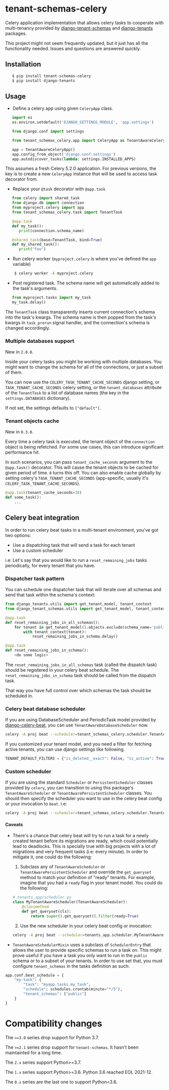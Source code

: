 tenant-schemas-celery
=====================

Celery application implementation that allows celery tasks to cooperate with
multi-tenancy provided by [django-tenant-schemas](https://github.com/bernardopires/django-tenant-schemas) and
[django-tenants](https://github.com/tomturner/django-tenants) packages.

This project might not seem frequently updated, but it just has all the functionality needed. Issues and questions are answered quickly.

Installation
------------

```bash
   $ pip install tenant-schemas-celery
   $ pip install django-tenants
```

Usage
-----

   * Define a celery app using given `CeleryApp` class.

```python
   import os
   os.environ.setdefault('DJANGO_SETTINGS_MODULE', 'app.settings')

   from django.conf import settings

   from tenant_schemas_celery.app import CeleryApp as TenantAwareCeleryApp

   app = TenantAwareCeleryApp()
   app.config_from_object('django.conf:settings')
   app.autodiscover_tasks(lambda: settings.INSTALLED_APPS)
```

This assumes a fresh Celery 5.2.0 application. For previous versions, the key is to create a new `CeleryApp` instance that will be used to access task decorator from.

   * Replace your `@task` decorator with `@app.task`

```python
   from celery import shared_task
   from django.db import connection
   from myproject.celery import app
   from tenant_schemas_celery.task import TenantTask

   @app.task
   def my_task():
      print(connection.schema_name)

   @shared_task(base=TenantTask, bind=True)
   def my_shared_task():
      print("foo")
```

   * Run celery worker (`myproject.celery` is where you've defined the `app` variable)

```bash
    $ celery worker -A myproject.celery
```

   * Post registered task. The schema name will get automatically added to the task's arguments.

```python
   from myproject.tasks import my_task
   my_task.delay()
```

The `TenantTask` class transparently inserts current connection's schema into
the task's kwargs. The schema name is then popped from the task's kwargs in
`task_prerun` signal handler, and the connection's schema is changed
accordingly.

### Multiple databases support

New in `2.0.0`.

Inside your celery tasks you might be working with multiple databases. You might want to change the schema for
all of the connections, or just a subset of them.

You can now use the `CELERY_TASK_TENANT_CACHE_SECONDS` django setting, or `TASK_TENANT_CACHE_SECONDS` celery setting, or
the `tenant_databases` attribute of the `TenantTask` to a list of database names (the key in the `settings.DATABASES` dictionary).

If not set, the settings defaults to `["default"]`.

### Tenant objects cache

New in `0.3.0`.

Every time a celery task is executed, the tenant object of the `connection` object is being refetched.
For some use cases, this can introduce significant performance hit.

In such scenarios, you can pass `tenant_cache_seconds` argument to the `@app.task()` decorator. This will
cause the tenant objects to be cached for given period of time. `0` turns this off. You can also enable cache globally
by setting celery's `TASK_TENANT_CACHE_SECONDS` (app-specific, usually it's `CELERY_TASK_TENANT_CACHE_SECONDS`).

```python
@app.task(tenant_cache_seconds=30)
def some_task():
    ...
```

Celery beat integration
-----------------------

In order to run celery beat tasks in a multi-tenant environment, you've got two options:
- Use a dispatching task that will send a task for each tenant
- Use a custom scheduler

i.e: Let's say that you would like to run a `reset_remaining_jobs` tasks periodically, for every tenant that you have.

### Dispatcher task pattern
You can schedule one dispatcher task that will iterate over all schemas and send that task within the schema's context:

```python
from django_tenants.utils import get_tenant_model, tenant_context
from django_tenant_schemas.utils import get_tenant_model, tenant_context

@app.task
def reset_remaining_jobs_in_all_schemas():
    for tenant in get_tenant_model().objects.exclude(schema_name='public'):
        with tenant_context(tenant):
            reset_remaining_jobs_in_schema.delay()

@app.task
def reset_remaining_jobs_in_schema():
    <do some logic>
```

The `reset_remaining_jobs_in_all_schemas` task (called the dispatch task) should be registered in your celery beat schedule. The `reset_remaining_jobs_in_schema` task should be called from the dispatch task.

That way you have full control over which schemas the task should be scheduled in.


### Celery beat database scheduler
If you are using DatabaseScheduler and PeriodicTask model provided by [django-celery-beat](https://github.com/celery/django-celery-beat), you can use `TenantAwareDatabaseScheduler` now.
```bash
celery -A proj beat --scheduler=tenant_schemas_celery.scheduler.TenantAwareDatabaseScheduler
```

If you customized your tenant model, and you need a filter for fetching active tenants, you can use django settings like following.
```python
TENANT_DEFAULT_FILTERS = {"is_deleted__exact": False, "is_active": True}
```

### Custom scheduler
If you are using the standard `Scheduler` or `PersistentScheduler` classes provided by `celery`, you can transition to using this package's `TenantAwareScheduler` or `TenantAwarePersistentScheduler` classes. You should then specify the scheduler you want to use in the celery beat config or your invocation to `beat`. i.e:

```bash
celery -A proj beat --scheduler=tenant_schemas_celery.scheduler.TenantAwareScheduler
```

#### Caveats
- There's a chance that celery beat will try to run a task for a newly created tenant before its migrations are ready, which could potentially lead to deadlocks. This is specially true with big projects with a lot of migrations and very frequent tasks (i.e: every minute). In order to mitigate it, one could do the following:
    1. Subclass any of `TenantAwareScheduler` or `TenantAwarePersistentScheduler` and override the `get_queryset` method to match your definition of "ready" tenants. For example, imagine that you had a `ready` flag in your tenant model. You could do the following:

    ```python
    # tenants_app/scheduler.py
    class MyTenantAwareScheduler(TenantAwareScheduler):
        @classmethod
        def get_queryset(cls):
            return super().get_queryset().filter(ready=True)
    ```

    2. Use the new scheduler in your celery beat config or invocation:

    ```bash
    celery -A proj beat --scheduler=tenants_app.scheduler.MyTenantAwareScheduler
    ```

- `TenantAwareSchedulerMixin` uses a subclass of `SchedulerEntry` that allows the user to provide specific schemas to run a task on. This might prove useful if you have a task you only want to run in the `public` schema or to a subset of your tenants. In order to use set that, you must configure `tenant_schemas` in the tasks definition as such:

```python
app.conf.beat_schedule = {
    "my-task": {
        "task": "myapp.tasks.my_task",
        "schedule": schedules.crontab(minute="*/5"),
        "tenant_schemas": ["public"]
    }
}
```

Compatibility changes
=====================

The `>=3.0` series drop support for Python 3.7.

The `>=2.1` series drop support for `tenant-schemas`. It hasn't been maintainted for
a long time.

The `2.x` series support Python>=3.7.

The `1.x` series support Python>=3.6. Python 3.6 reached EOL 2021-12.

The `0.x` series are the last one to support Python<3.6.

